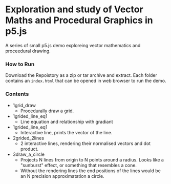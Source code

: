 # Exploration and study of Vector Maths and Procedural Graphics in p5.js 

A series of small p5.js demo exploreing vector mathematics and proceedural drawing.

### How to Run
Download the Repoistory as a zip or tar archive and extract.
Each folder contains an `index.html` that can be opened in web browser to run the demo.


### Contents
 - 1grid_draw
   - Procedurally draw a grid.
 - 1grided_line_eq1
   - Line equation and relationship with gradiant
 - 1grided_line_eq1
   - Interactive line, prints the vector of the line. 
 - 2grided_2lines
   - 2 interactive lines, rendering their normalised vectors and dot product.
 - 3draw_a_circle
   - Projects N lines from origin to N points around a radius. Looks like a "sunburst" effect, or something that resembles a cone. 
   - Without the rendering lines the end positions of the lines would be an N precision approximatation a circle.
